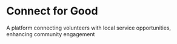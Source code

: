 # Connect for Good
A platform connecting volunteers with local service opportunities, enhancing community engagement

